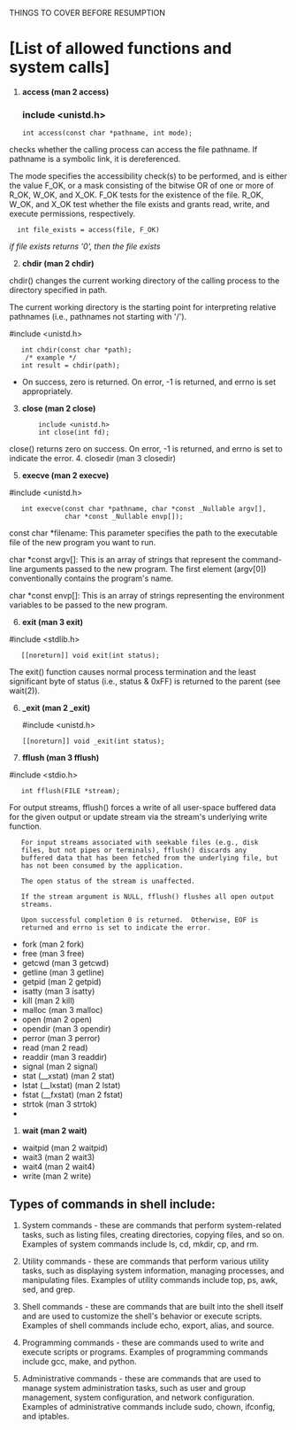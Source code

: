 THINGS TO COVER BEFORE RESUMPTION


# [List of allowed functions and system calls]

1. **access (man 2 access)**
   ### include <unistd.h>

       int access(const char *pathname, int mode);
checks whether the calling process can access the file
       pathname.  If pathname is a symbolic link, it is dereferenced.

 The mode specifies the accessibility check(s) to be performed,
       and is either the value F_OK, or a mask consisting of the bitwise
       OR of one or more of R_OK, W_OK, and X_OK.  F_OK tests for the
       existence of the file.  R_OK, W_OK, and X_OK test whether the
       file exists and grants read, write, and execute permissions,
       respectively.

      int file_exists = access(file, F_OK)

_if file exists returns '0', then the file exists_

2. **chdir (man 2 chdir)**
   
 chdir()  changes  the  current working directory of the calling process to the directory specified in path. 
 
 The current working directory is the
       starting point for interpreting relative pathnames (i.e., pathnames not starting with '/').

   #include <unistd.h>

       int chdir(const char *path);
        /* example */
       int result = chdir(path); 
- On success, zero is returned.  On error, -1 is returned, and errno is set appropriately.
3. **close (man 2 close)**

           include <unistd.h>
           int close(int fd);

  close() returns zero on success.  On error, -1 is returned, and
       errno is set to indicate the error.
4. closedir (man 3 closedir)
  
5. **execve (man 2 execve)**

  #include <unistd.h>

       int execve(const char *pathname, char *const _Nullable argv[],
                  char *const _Nullable envp[]);

const char *filename: This parameter specifies the path to the executable file of the new program you want to run.

char *const argv[]: This is an array of strings that represent the command-line arguments passed to the new program. The first element (argv[0]) conventionally contains the program's name.

char *const envp[]: This is an array of strings representing the environment variables to be passed to the new program.

6. **exit (man 3 exit)**

 #include <stdlib.h>

       [[noreturn]] void exit(int status);

The exit() function causes normal process termination and the
       least significant byte of status (i.e., status & 0xFF) is
       returned to the parent (see wait(2)).
   
6. **_exit (man 2 _exit)**

    #include <unistd.h>

       [[noreturn]] void _exit(int status);

   
7. **fflush (man 3 fflush)**

 #include <stdio.h>

       int fflush(FILE *stream);

 For output streams, fflush() forces a write of all user-space
       buffered data for the given output or update stream via the
       stream's underlying write function.

       For input streams associated with seekable files (e.g., disk
       files, but not pipes or terminals), fflush() discards any
       buffered data that has been fetched from the underlying file, but
       has not been consumed by the application.

       The open status of the stream is unaffected.

       If the stream argument is NULL, fflush() flushes all open output
       streams.

       Upon successful completion 0 is returned.  Otherwise, EOF is
       returned and errno is set to indicate the error.
  
- fork (man 2 fork)
- free (man 3 free)
- getcwd (man 3 getcwd)
- getline (man 3 getline)
- getpid (man 2 getpid)
- isatty (man 3 isatty)
- kill (man 2 kill)
- malloc (man 3 malloc)
- open (man 2 open)
- opendir (man 3 opendir)
- perror (man 3 perror)
- read (man 2 read)
- readdir (man 3 readdir)
- signal (man 2 signal)
- stat (__xstat) (man 2 stat)
- lstat (__lxstat) (man 2 lstat)
- fstat (__fxstat) (man 2 fstat)
- strtok (man 3 strtok)
- 
1. **wait (man 2 wait)**
   
- waitpid (man 2 waitpid)
- wait3 (man 2 wait3)
- wait4 (man 2 wait4)
- write (man 2 write)


## Types of commands in shell include:

1. System commands - these are commands that perform system-related tasks, such as listing files, creating directories, copying files, and so on. Examples of system commands include ls, cd, mkdir, cp, and rm.

2. Utility commands - these are commands that perform various utility tasks, such as displaying system information, managing processes, and manipulating files. Examples of utility commands include top, ps, awk, sed, and grep.

3. Shell commands - these are commands that are built into the shell itself and are used to customize the shell's behavior or execute scripts. Examples of shell commands include echo, export, alias, and source.

4. Programming commands - these are commands used to write and execute scripts or programs. Examples of programming commands include gcc, make, and python.

5. Administrative commands - these are commands that are used to manage system administration tasks, such as user and group management, system configuration, and network configuration. Examples of administrative commands include sudo, chown, ifconfig, and iptables.
